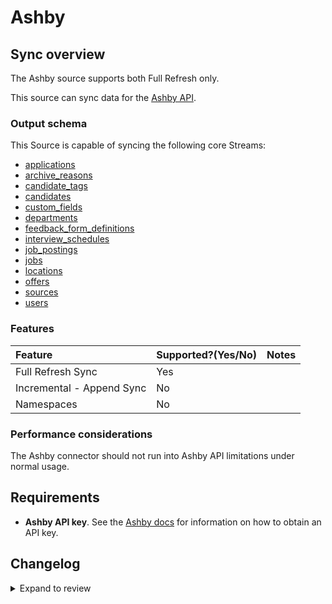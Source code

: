 # Ashby

## Sync overview

The Ashby source supports both Full Refresh only.

This source can sync data for the [Ashby API](https://developers.ashbyhq.com/reference).

### Output schema

This Source is capable of syncing the following core Streams:

- [applications](https://developers.ashbyhq.com/reference/applicationlist)
- [archive_reasons](https://developers.ashbyhq.com/reference/archivereasonlist)
- [candidate_tags](https://developers.ashbyhq.com/reference/candidatetaglist)
- [candidates](https://developers.ashbyhq.com/reference/candidatelist)
- [custom_fields](https://developers.ashbyhq.com/reference/customfieldlist)
- [departments](https://developers.ashbyhq.com/reference/departmentlist)
- [feedback_form_definitions](https://developers.ashbyhq.com/reference/feedbackformdefinitionlist)
- [interview_schedules](https://developers.ashbyhq.com/reference/interviewschedulelist)
- [job_postings](https://developers.ashbyhq.com/reference/jobpostinglist)
- [jobs](https://developers.ashbyhq.com/reference/joblist)
- [locations](https://developers.ashbyhq.com/reference/locationlist)
- [offers](https://developers.ashbyhq.com/reference/offerlist)
- [sources](https://developers.ashbyhq.com/reference/sourcelist)
- [users](https://developers.ashbyhq.com/reference/userlist)

### Features

| Feature                   | Supported?\(Yes/No\) | Notes |
| :------------------------ | :------------------- | :---- |
| Full Refresh Sync         | Yes                  |       |
| Incremental - Append Sync | No                   |       |
| Namespaces                | No                   |       |

### Performance considerations

The Ashby connector should not run into Ashby API limitations under normal usage.

## Requirements

- **Ashby API key**. See the [Ashby docs](https://developers.ashbyhq.com/reference/authentication) for information on how to obtain an API key.

## Changelog

<details>
  <summary>Expand to review</summary>

| Version | Date       | Pull Request                                             | Subject                                     |
|:--------| :--------- | :------------------------------------------------------- |:--------------------------------------------|
| 0.2.24 | 2025-05-17 | [60692](https://github.com/airbytehq/airbyte/pull/60692) | Update dependencies |
| 0.2.23 | 2025-05-10 | [59853](https://github.com/airbytehq/airbyte/pull/59853) | Update dependencies |
| 0.2.22 | 2025-05-03 | [59322](https://github.com/airbytehq/airbyte/pull/59322) | Update dependencies |
| 0.2.21 | 2025-04-26 | [58746](https://github.com/airbytehq/airbyte/pull/58746) | Update dependencies |
| 0.2.20 | 2025-04-19 | [58271](https://github.com/airbytehq/airbyte/pull/58271) | Update dependencies |
| 0.2.19 | 2025-04-12 | [57150](https://github.com/airbytehq/airbyte/pull/57150) | Update dependencies |
| 0.2.18 | 2025-03-29 | [56594](https://github.com/airbytehq/airbyte/pull/56594) | Update dependencies |
| 0.2.17 | 2025-03-22 | [56140](https://github.com/airbytehq/airbyte/pull/56140) | Update dependencies |
| 0.2.16 | 2025-03-08 | [55387](https://github.com/airbytehq/airbyte/pull/55387) | Update dependencies |
| 0.2.15 | 2025-03-01 | [54888](https://github.com/airbytehq/airbyte/pull/54888) | Update dependencies |
| 0.2.14 | 2025-02-22 | [54234](https://github.com/airbytehq/airbyte/pull/54234) | Update dependencies |
| 0.2.13 | 2025-02-15 | [53874](https://github.com/airbytehq/airbyte/pull/53874) | Update dependencies |
| 0.2.12 | 2025-02-08 | [53407](https://github.com/airbytehq/airbyte/pull/53407) | Update dependencies |
| 0.2.11 | 2025-02-01 | [52893](https://github.com/airbytehq/airbyte/pull/52893) | Update dependencies |
| 0.2.10 | 2025-01-25 | [52162](https://github.com/airbytehq/airbyte/pull/52162) | Update dependencies |
| 0.2.9 | 2025-01-18 | [51710](https://github.com/airbytehq/airbyte/pull/51710) | Update dependencies |
| 0.2.8 | 2025-01-11 | [51292](https://github.com/airbytehq/airbyte/pull/51292) | Update dependencies |
| 0.2.7 | 2024-12-28 | [50493](https://github.com/airbytehq/airbyte/pull/50493) | Update dependencies |
| 0.2.6 | 2024-12-21 | [50207](https://github.com/airbytehq/airbyte/pull/50207) | Update dependencies |
| 0.2.5 | 2024-12-14 | [49572](https://github.com/airbytehq/airbyte/pull/49572) | Update dependencies |
| 0.2.4 | 2024-12-12 | [49014](https://github.com/airbytehq/airbyte/pull/49014) | Update dependencies |
| 0.2.3 | 2024-11-04 | [48196](https://github.com/airbytehq/airbyte/pull/48196) | Update dependencies |
| 0.2.2 | 2024-10-29 | [47729](https://github.com/airbytehq/airbyte/pull/47729) | Update dependencies |
| 0.2.1 | 2024-10-28 | [47616](https://github.com/airbytehq/airbyte/pull/47616) | Update dependencies |
| 0.2.0 | 2024-08-19 | [44420](https://github.com/airbytehq/airbyte/pull/44420) | Refactor connector to manifest-only format |
| 0.1.16 | 2024-08-17 | [44288](https://github.com/airbytehq/airbyte/pull/44288) | Update dependencies |
| 0.1.15 | 2024-08-12 | [43780](https://github.com/airbytehq/airbyte/pull/43780) | Update dependencies |
| 0.1.14 | 2024-08-10 | [43491](https://github.com/airbytehq/airbyte/pull/43491) | Update dependencies |
| 0.1.13 | 2024-08-03 | [43080](https://github.com/airbytehq/airbyte/pull/43080) | Update dependencies |
| 0.1.12 | 2024-07-27 | [42658](https://github.com/airbytehq/airbyte/pull/42658) | Update dependencies |
| 0.1.11 | 2024-07-20 | [42220](https://github.com/airbytehq/airbyte/pull/42220) | Update dependencies |
| 0.1.10 | 2024-07-17 | [42028](https://github.com/airbytehq/airbyte/pull/42028) | Fix typo in application stream |
| 0.1.9 | 2024-07-13 | [41818](https://github.com/airbytehq/airbyte/pull/41818) | Update dependencies |
| 0.1.8 | 2024-07-10 | [41379](https://github.com/airbytehq/airbyte/pull/41379) | Update dependencies |
| 0.1.7 | 2024-07-09 | [41271](https://github.com/airbytehq/airbyte/pull/41271) | Update dependencies |
| 0.1.6 | 2024-07-06 | [40971](https://github.com/airbytehq/airbyte/pull/40971) | Update dependencies |
| 0.1.5 | 2024-06-25 | [40469](https://github.com/airbytehq/airbyte/pull/40469) | Update dependencies |
| 0.1.4 | 2024-06-22 | [40107](https://github.com/airbytehq/airbyte/pull/40107) | Update dependencies |
| 0.1.3 | 2024-06-06 | [39159](https://github.com/airbytehq/airbyte/pull/39159) | [autopull] Upgrade base image to v1.2.2 |
| 0.1.2 | 2024-05-28 | [38666](https://github.com/airbytehq/airbyte/pull/38666) | Make connector compatible with Builder |
| 0.1.1 | 2024-05-20 | [38421](https://github.com/airbytehq/airbyte/pull/38421) | [autopull] base image + poetry + up_to_date |
| 0.1.0 | 2022-10-22 | [18334](https://github.com/airbytehq/airbyte/pull/18334) | Add Ashby Source Connector |

</details>
